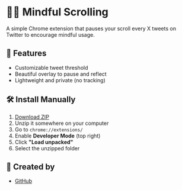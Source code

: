 # 🧘‍♂️ Mindful Scrolling

A simple Chrome extension that pauses your scroll every X tweets on Twitter to encourage mindful usage.

## 🚀 Features
- Customizable tweet threshold
- Beautiful overlay to pause and reflect
- Lightweight and private (no tracking)

## 🛠️ Install Manually
1. [Download ZIP](https://github.com/YOUR_USERNAME/mindful-scrolling/archive/refs/heads/main.zip)
2. Unzip it somewhere on your computer
3. Go to `chrome://extensions/`
4. Enable **Developer Mode** (top right)
5. Click **"Load unpacked"**
6. Select the unzipped folder

## 🧠 Created by
- [GitHub](https://github.com/ishansmishra)


